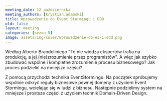 ```yaml
---
meeting_date: 12 października
meeting_authors: [krystian.adamski]
title: Wprowadzenie do Event Stormingu i DDD
old: false
layout: meeting
categories: [sezon-5]
image: assets/img/cover/wprowadzenie-do-es-i-ddd.png
---
```


Według Alberto Brandoliniego "To nie wiedza ekspertów trafia na produkcję, a jej (nie)zrozumienie przez programistów". 
A więc jak szybko zbudować wspólne i kompletne zrozumienie procesu biznesowego? Jak proces podzielić na mniejsze części?

Z pomocą przychodzi technika EventStormingu. Na początek spróbujemy wspólnie odkryć reguły biznesowe pewnej domeny z użyciem Event Stormingu, 
wcielając się w ludzi z biznesu. Następnie podzielimy system na mniejsze i prostsze części z użyciem technik Domain-Driven Design.